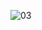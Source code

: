 ![03](https://user-images.githubusercontent.com/51630262/195366775-073bb874-af0a-4d60-a474-06feb267a921.png)
